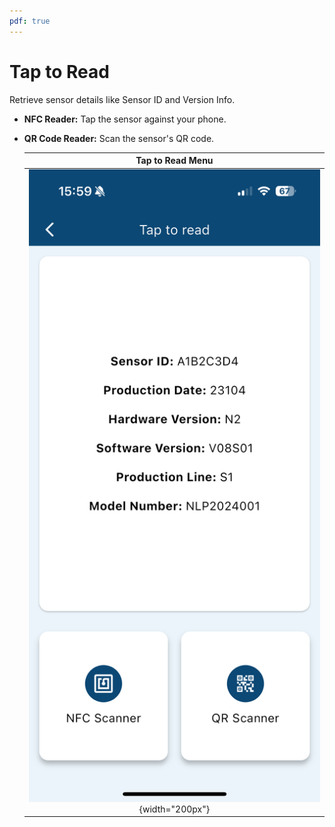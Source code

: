 ```yaml
---
pdf: true
---
```

# Tap to Read

Retrieve sensor details like Sensor ID and Version Info.
  
- **NFC Reader:** Tap the sensor against your phone.
- **QR Code Reader:** Scan the sensor's QR code.

    | **Tap to Read Menu**       |
    |:----------------------:|
    | ![Tap to Read Menu](images/nfc_screen.PNG){width="200px"} |
